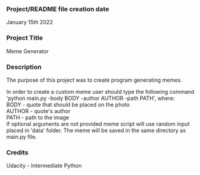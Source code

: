 ### Project/README file creation date
January 15th 2022

### Project Title
Meme Generator

### Description
The purpose of this project was to create program generating memes.

In order to create a custom meme user should type the following command 'python main.py -body BODY -author AUTHOR -path PATH', where:<br>
BODY - quote that should be placed on the photo<br>
AUTHOR - quote's author<br>
PATH - path to the image<br>
If optional arguments are not provided meme script will use random input placed in 'data' folder. The meme will be saved in the same directory as main.py file.

### Credits
Udacity - Intermediate Python
